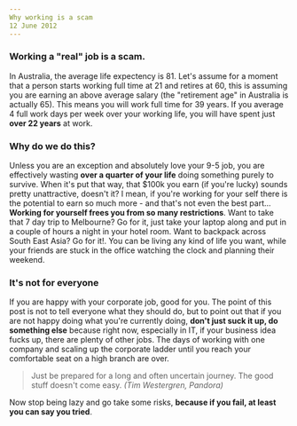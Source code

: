 ```yaml
---
Why working is a scam
12 June 2012
---
```

### Working a "real" job is a scam.

In Australia, the average life expectency is 81. Let's assume for a moment that a person starts working full time at 21 and retires at 60, this is assuming you are earning an above average salary (the "retirement age" in Australia is actually 65). This means you will work full time for 39 years. If you average 4 full work days per week over your working life, you will have spent just **over 22 years** at work.

### Why do we do this?

Unless you are an exception and absolutely love your 9-5 job, you are effectively wasting **over a quarter of your life** doing something purely to survive. When it's put that way, that $100k you earn (if you're lucky) sounds pretty unattractive, doesn't it? I mean, if you're working for your self there is the potential to earn so much more - and that's not even the best part... **Working for yourself frees you from so many restrictions**. Want to take that 7 day trip to Melbourne? Go for it, just take your laptop along and put in a couple of hours a night in your hotel room. Want to backpack across South East Asia? Go for it!. You can be living any kind of life you want, while your friends are stuck in the office watching the clock and planning their weekend.

### It's not for everyone

If you are happy with your corporate job, good for you. The point of this post is not to tell everyone what they should do, but to point out that if you are not happy doing what you're currently doing, **don't just suck it up, do something else** because right now, especially in IT, if your business idea fucks up, there are plenty of other jobs. The days of working with one company and scaling up the corporate ladder until you reach your comfortable seat on a high branch are over.

>Just be prepared for a long and often uncertain journey. The good stuff doesn't come easy. <i>(Tim Westergren, Pandora)</i>

Now stop being lazy and go take some risks, **because if you fail, at least you can say you tried**.